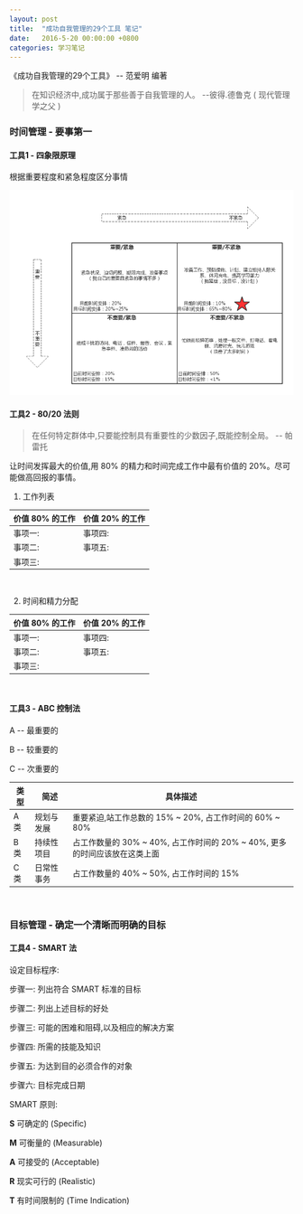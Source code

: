 ```yaml
---
layout: post
title:  "成功自我管理的29个工具 笔记"
date:   2016-5-20 00:00:00 +0800
categories: 学习笔记
---
```


《成功自我管理的29个工具》 -- 范爱明 编著

> 在知识经济中,成功属于那些善于自我管理的人。 --彼得.德鲁克 ( 现代管理学之父 )

### 时间管理 - 要事第一

#### 工具1 - 四象限原理

根据重要程度和紧急程度区分事情

![四象限原理][0]

#### 工具2 - 80/20 法则

> 在任何特定群体中,只要能控制具有重要性的少数因子,既能控制全局。 -- 帕雷托

让时间发挥最大的价值,用 80% 的精力和时间完成工作中最有价值的 20%。尽可能做高回报的事情。

1) 工作列表

|价值 80% 的工作|价值 20% 的工作|
|---|---|
|事项一: |事项四:|
|事项二: |事项五:|
|事项三: ||

<br/>

2) 时间和精力分配

|价值 80% 的工作|价值 20% 的工作|
|---|---|
|事项一: |事项四:|
|事项二: |事项五:|
|事项三: ||

<br/>

#### 工具3 - ABC 控制法

A -- 最重要的

B -- 较重要的

C -- 次重要的

|类型|简述|具体描述|
|---|---|--|
|A 类|规划与发展|重要紧迫,站工作总数的 15% ~ 20%, 占工作时间的 60% ~ 80%|
|B 类|持续性项目|占工作数量的 30% ~ 40%, 占工作时间的 20% ~ 40%, 更多的时间应该放在这类上面|
|C 类|日常性事务|占工作数量的 40% ~ 50%, 占工作时间的 15%|

<br/>

### 目标管理 - 确定一个清晰而明确的目标

#### 工具4 - SMART 法

设定目标程序:

步骤一: 列出符合 SMART 标准的目标

步骤二: 列出上述目标的好处

步骤三: 可能的困难和阻碍,以及相应的解决方案

步骤四: 所需的技能及知识

步骤五: 为达到目的必须合作的对象

步骤六: 目标完成日期

SMART 原则:

**S** 可确定的 (Specific)

**M** 可衡量的 (Measurable)

**A** 可接受的 (Acceptable)

**R** 现实可行的 (Realistic)

**T** 有时间限制的 (Time Indication)


  [0]: /images/4象限原则.png



